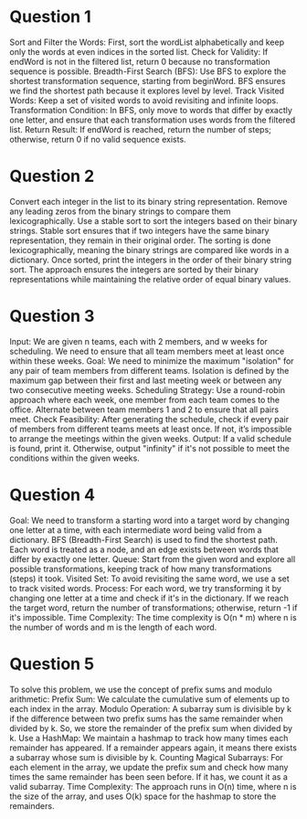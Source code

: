 # Question 1
Sort and Filter the Words: First, sort the wordList alphabetically and keep only the words at even indices in the sorted list.
Check for Validity: If endWord is not in the filtered list, return 0 because no transformation sequence is possible.
Breadth-First Search (BFS): Use BFS to explore the shortest transformation sequence, starting from beginWord. BFS ensures we find the shortest path because it explores level by level.
Track Visited Words: Keep a set of visited words to avoid revisiting and infinite loops.
Transformation Condition: In BFS, only move to words that differ by exactly one letter, and ensure that each transformation uses words from the filtered list.
Return Result: If endWord is reached, return the number of steps; otherwise, return 0 if no valid sequence exists.

# Question 2
Convert each integer in the list to its binary string representation.
Remove any leading zeros from the binary strings to compare them lexicographically.
Use a stable sort to sort the integers based on their binary strings. Stable sort ensures that if two integers have the same binary representation, they remain in their original order.
The sorting is done lexicographically, meaning the binary strings are compared like words in a dictionary.
Once sorted, print the integers in the order of their binary string sort.
The approach ensures the integers are sorted by their binary representations while maintaining the relative order of equal binary values.

# Question 3
Input: We are given n teams, each with 2 members, and w weeks for scheduling. We need to ensure that all team members meet at least once within these weeks.
Goal: We need to minimize the maximum "isolation" for any pair of team members from different teams. Isolation is defined by the maximum gap between their first and last meeting week or between any two consecutive meeting weeks.
Scheduling Strategy: Use a round-robin approach where each week, one member from each team comes to the office. Alternate between team members 1 and 2 to ensure that all pairs meet.
Check Feasibility: After generating the schedule, check if every pair of members from different teams meets at least once. If not, it’s impossible to arrange the meetings within the given weeks.
Output: If a valid schedule is found, print it. Otherwise, output "infinity" if it's not possible to meet the conditions within the given weeks.

# Question 4
Goal: We need to transform a starting word into a target word by changing one letter at a time, with each intermediate word being valid from a dictionary.
BFS (Breadth-First Search) is used to find the shortest path. Each word is treated as a node, and an edge exists between words that differ by exactly one letter.
Queue: Start from the given word and explore all possible transformations, keeping track of how many transformations (steps) it took.
Visited Set: To avoid revisiting the same word, we use a set to track visited words.
Process: For each word, we try transforming it by changing one letter at a time and check if it's in the dictionary. If we reach the target word, return the number of transformations; otherwise, return -1 if it's impossible.
Time Complexity: The time complexity is O(n * m) where n is the number of words and m is the length of each word.

# Question 5
To solve this problem, we use the concept of prefix sums and modulo arithmetic:
Prefix Sum: We calculate the cumulative sum of elements up to each index in the array.
Modulo Operation: A subarray sum is divisible by k if the difference between two prefix sums has the same remainder when divided by k. So, we store the remainder of the prefix sum when divided by k.
Use a HashMap: We maintain a hashmap to track how many times each remainder has appeared. If a remainder appears again, it means there exists a subarray whose sum is divisible by k.
Counting Magical Subarrays: For each element in the array, we update the prefix sum and check how many times the same remainder has been seen before. If it has, we count it as a valid subarray.
Time Complexity: The approach runs in O(n) time, where n is the size of the array, and uses O(k) space for the hashmap to store the remainders.







